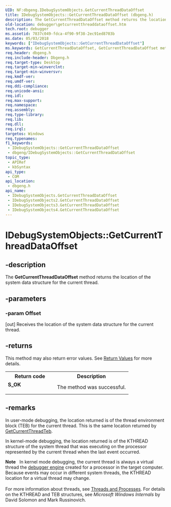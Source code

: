 ```yaml
---
UID: NF:dbgeng.IDebugSystemObjects.GetCurrentThreadDataOffset
title: IDebugSystemObjects::GetCurrentThreadDataOffset (dbgeng.h)
description: The GetCurrentThreadDataOffset method returns the location of the system data structure for the current thread.
old-location: debugger\getcurrentthreaddataoffset.htm
tech.root: debugger
ms.assetid: 7837c049-fdca-4f90-9f38-2ec91ed8703b
ms.date: 05/03/2018
keywords: ["IDebugSystemObjects::GetCurrentThreadDataOffset"]
ms.keywords: GetCurrentThreadDataOffset, GetCurrentThreadDataOffset method [Windows Debugging], GetCurrentThreadDataOffset method [Windows Debugging],IDebugSystemObjects interface, GetCurrentThreadDataOffset method [Windows Debugging],IDebugSystemObjects2 interface, GetCurrentThreadDataOffset method [Windows Debugging],IDebugSystemObjects3 interface, GetCurrentThreadDataOffset method [Windows Debugging],IDebugSystemObjects4 interface, IDebugSystemObjects interface [Windows Debugging],GetCurrentThreadDataOffset method, IDebugSystemObjects.GetCurrentThreadDataOffset, IDebugSystemObjects2 interface [Windows Debugging],GetCurrentThreadDataOffset method, IDebugSystemObjects2::GetCurrentThreadDataOffset, IDebugSystemObjects3 interface [Windows Debugging],GetCurrentThreadDataOffset method, IDebugSystemObjects3::GetCurrentThreadDataOffset, IDebugSystemObjects4 interface [Windows Debugging],GetCurrentThreadDataOffset method, IDebugSystemObjects4::GetCurrentThreadDataOffset, IDebugSystemObjects::GetCurrentThreadDataOffset, IDebugSystemObjects_5d09a9f7-d6a3-49ed-b872-1b9ee5173d28.xml, dbgeng/IDebugSystemObjects2::GetCurrentThreadDataOffset, dbgeng/IDebugSystemObjects3::GetCurrentThreadDataOffset, dbgeng/IDebugSystemObjects4::GetCurrentThreadDataOffset, dbgeng/IDebugSystemObjects::GetCurrentThreadDataOffset, debugger.getcurrentthreaddataoffset
req.header: dbgeng.h
req.include-header: Dbgeng.h
req.target-type: Desktop
req.target-min-winverclnt: 
req.target-min-winversvr: 
req.kmdf-ver: 
req.umdf-ver: 
req.ddi-compliance: 
req.unicode-ansi: 
req.idl: 
req.max-support: 
req.namespace: 
req.assembly: 
req.type-library: 
req.lib: 
req.dll: 
req.irql: 
targetos: Windows
req.typenames: 
f1_keywords:
 - IDebugSystemObjects::GetCurrentThreadDataOffset
 - dbgeng/IDebugSystemObjects::GetCurrentThreadDataOffset
topic_type:
 - APIRef
 - kbSyntax
api_type:
 - COM
api_location:
 - dbgeng.h
api_name:
 - IDebugSystemObjects.GetCurrentThreadDataOffset
 - IDebugSystemObjects2.GetCurrentThreadDataOffset
 - IDebugSystemObjects3.GetCurrentThreadDataOffset
 - IDebugSystemObjects4.GetCurrentThreadDataOffset
---
```


# IDebugSystemObjects::GetCurrentThreadDataOffset


## -description

The <b>GetCurrentThreadDataOffset</b> method returns the location of the system data structure for the current thread.

## -parameters

### -param Offset 

[out]
Receives the location of the system data structure for the current thread.

## -returns

This method may also return error values.  See <a href="https://docs.microsoft.com/windows-hardware/drivers/debugger/hresult-values">Return Values</a> for more details.

<table>
<tr>
<th>Return code</th>
<th>Description</th>
</tr>
<tr>
<td width="40%">
<dl>
<dt><b>S_OK</b></dt>
</dl>
</td>
<td width="60%">
The method was successful.

</td>
</tr>
</table>

## -remarks

In user-mode debugging, the location returned is of the thread environment block (TEB) for the current thread.  This is the same location returned by <a href="https://docs.microsoft.com/windows-hardware/drivers/ddi/dbgeng/nf-dbgeng-idebugsystemobjects4-getcurrentthreadteb">GetCurrentThreadTeb</a>.

In kernel-mode debugging, the location returned is of the KTHREAD structure of the system thread that was executing on the processor represented by the current thread when the last event occurred.

<div class="alert"><b>Note</b>    In kernel mode debugging, the current thread is always a virtual thread the <a href="https://docs.microsoft.com/windows-hardware/drivers/debugger/introduction">debugger engine</a> created for a processor in the target computer.  Because events may occur in different system threads, the KTHREAD location for a virtual thread may change.</div>
<div> </div>
For more information about threads, see <a href="https://docs.microsoft.com/windows-hardware/drivers/debugger/threads-and-processes">Threads and Processes</a>.  For details on the KTHREAD and TEB structures, see <i>Microsoft Windows Internals</i> by David Solomon and Mark Russinovich.

